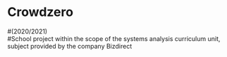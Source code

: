 # Crowdzero

#(2020/2021)</br>
#School project within the scope of the systems analysis curriculum unit, subject provided by the company Bizdirect

